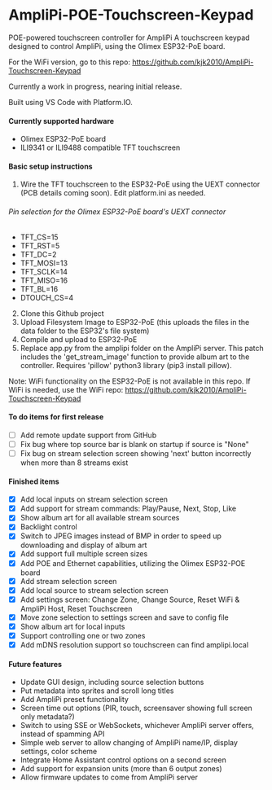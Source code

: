 # AmpliPi-POE-Touchscreen-Keypad
POE-powered touchscreen controller for AmpliPi
A touchscreen keypad designed to control AmpliPi, using the Olimex ESP32-PoE board.

For the WiFi version, go to this repo: https://github.com/kjk2010/AmpliPi-Touchscreen-Keypad

Currently a work in progress, nearing initial release.

Built using VS Code with Platform.IO.

#### Currently supported hardware
- Olimex ESP32-PoE board
- ILI9341 or ILI9488 compatible TFT touchscreen

#### Basic setup instructions
1. Wire the TFT touchscreen to the ESP32-PoE using the UEXT connector (PCB details coming soon). Edit platform.ini as needed.

###### Pin selection for the Olimex ESP32-PoE board's UEXT connector
- TFT_CS=15
- TFT_RST=5
- TFT_DC=2
- TFT_MOSI=13
- TFT_SCLK=14
- TFT_MISO=16
- TFT_BL=16
- DTOUCH_CS=4

2. Clone this Github project
3. Upload Filesystem Image to ESP32-PoE (this uploads the files in the data folder to the ESP32's file system)
4. Compile and upload to ESP32-PoE
5. Replace app.py from the amplipi folder on the AmpliPi server. This patch includes the 'get_stream_image' function to provide album art to the controller. Requires 'pillow' python3 library (pip3 install pillow).

Note: WiFi functionality on the ESP32-PoE is not available in this repo. If WiFi is needed, use the WiFi repo: https://github.com/kjk2010/AmpliPi-Touchscreen-Keypad 

#### To do items for first release
- [ ] Add remote update support from GitHub
- [ ] Fix bug where top source bar is blank on startup if source is "None"
- [ ] Fix bug on stream selection screen showing 'next' button incorrectly when more than 8 streams exist

#### Finished items
- [x] Add local inputs on stream selection screen
- [x] Add support for stream commands: Play/Pause, Next, Stop, Like
- [x] Show album art for all available stream sources
- [x] Backlight control
- [x] Switch to JPEG images instead of BMP in order to speed up downloading and display of album art
- [x] Add support full multiple screen sizes
- [x] Add POE and Ethernet capabilities, utilizing the Olimex ESP32-POE board
- [x] Add stream selection screen
- [x] Add local source to stream selection screen
- [x] Add settings screen: Change Zone, Change Source, Reset WiFi & AmpliPi Host, Reset Touchscreen
- [x] Move zone selection to settings screen and save to config file
- [x] Show album art for local inputs
- [x] Support controlling one or two zones
- [x] Add mDNS resolution support so touchscreen can find amplipi.local

#### Future features
- Update GUI design, including source selection buttons
- Put metadata into sprites and scroll long titles
- Add AmpliPi preset functionality
- Screen time out options (PIR, touch, screensaver showing full screen only metadata?)
- Switch to using SSE or WebSockets, whichever AmpliPi server offers, instead of spamming API
- Simple web server to allow changing of AmpliPi name/IP, display settings, color scheme
- Integrate Home Assistant control options on a second screen
- Add support for expansion units (more than 6 output zones)
- Allow firmware updates to come from AmpliPi server
